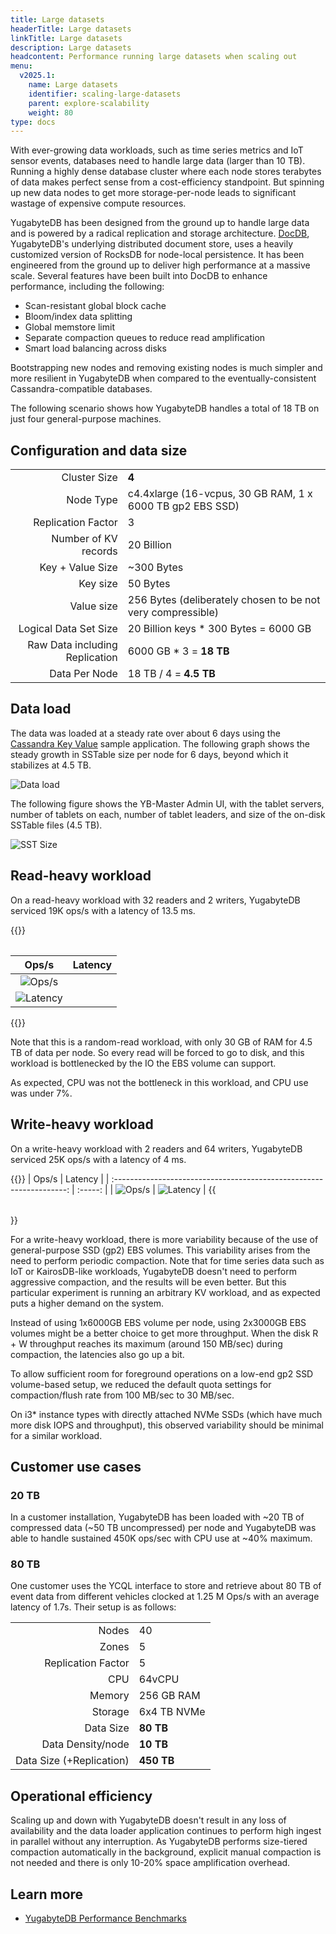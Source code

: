 ```yaml
---
title: Large datasets
headerTitle: Large datasets
linkTitle: Large datasets
description: Large datasets
headcontent: Performance running large datasets when scaling out
menu:
  v2025.1:
    name: Large datasets
    identifier: scaling-large-datasets
    parent: explore-scalability
    weight: 80
type: docs
---
```


With ever-growing data workloads, such as time series metrics and IoT sensor events, databases need to handle large data (larger than 10 TB). Running a highly dense database cluster where each node stores terabytes of data makes perfect sense from a cost-efficiency standpoint. But spinning up new data nodes to get more storage-per-node leads to significant wastage of expensive compute resources.

YugabyteDB has been designed from the ground up to handle large data and is powered by a radical replication and storage architecture. [DocDB](../../../architecture/docdb/), YugabyteDB's underlying distributed document store, uses a heavily customized version of RocksDB for node-local persistence. It has been engineered from the ground up to deliver high performance at a massive scale. Several features have been built into DocDB to enhance performance, including the following:

- Scan-resistant global block cache
- Bloom/index data splitting
- Global memstore limit
- Separate compaction queues to reduce read amplification
- Smart load balancing across disks

Bootstrapping new nodes and removing existing nodes is much simpler and more resilient in YugabyteDB when compared to the eventually-consistent Cassandra-compatible databases.

The following scenario shows how YugabyteDB handles a total of 18 TB on just four general-purpose machines.

## Configuration and data size

|                                |                                                             |
| -----------------------------: | ----------------------------------------------------------- |
| Cluster Size                   | **4**                                                       |
| Node Type                      | c4.4xlarge (16-vcpus, 30 GB RAM, 1 x 6000 TB gp2 EBS SSD)   |
| Replication Factor             | 3                                                           |
| Number of KV records           | 20 Billion                                                  |
| Key + Value Size               | ~300 Bytes                                                  |
| Key size                       | 50 Bytes                                                    |
| Value size                     | 256 Bytes (deliberately chosen to be not very compressible) |
| Logical Data Set Size          | 20 Billion keys * 300 Bytes = 6000 GB                       |
| Raw Data including Replication | 6000 GB * 3 = **18 TB**                                     |
| Data Per Node                  | 18 TB / 4 = **4.5 TB**                                       |

## Data load

The data was loaded at a steady rate over about 6 days using the [Cassandra Key Value](../../../benchmark/key-value-workload-ycql/) sample application. The following graph shows the steady growth in SSTable size per node for 6 days, beyond which it stabilizes at 4.5 TB.

![Data load](https://www.yugabyte.com/wp-content/uploads/2018/08/Picture1-1.png)

The following figure shows the YB-Master Admin UI, with the tablet servers, number of tablets on each, number of tablet leaders, and size of the on-disk SSTable files (4.5 TB).

![SST Size](https://www.yugabyte.com/wp-content/uploads/2018/08/Picture2-1.png)

## Read-heavy workload

On a read-heavy workload with 32 readers and 2 writers, YugabyteDB serviced 19K ops/s with a latency of 13.5 ms.

{{<table>}}

|                                     Ops/s                            | Latency |
| :------------------------------------------------------------------: | :-----: |
| ![Ops/s](https://www.yugabyte.com/wp-content/uploads/2018/08/Picture3-1.png)
| ![Latency](https://www.yugabyte.com/wp-content/uploads/2018/08/Picture4-1.png) |

{{</table>}}

Note that this is a random-read workload, with only 30 GB of RAM for 4.5 TB of data per node. So every read will be forced to go to disk, and this workload is bottlenecked by the IO the EBS volume can support.

As expected, CPU was not the bottleneck in this workload, and CPU use was under 7%.

## Write-heavy workload

On a write-heavy workload with 2 readers and 64 writers, YugabyteDB serviced 25K ops/s with a latency of 4 ms.

{{<table>}}
|                                     Ops/s                            | Latency |
| :------------------------------------------------------------------: | :-----: |
| ![Ops/s](https://www.yugabyte.com/wp-content/uploads/2018/08/Picture11.png)
| ![Latency](https://www.yugabyte.com/wp-content/uploads/2018/08/Picture12.png) |
{{</table>}}

For a write-heavy workload, there is more variability because of the use of general-purpose SSD (gp2) EBS volumes. This variability arises from the need to perform periodic compaction. Note that for time series data such as IoT or KairosDB-like workloads, YugabyteDB doesn't need to perform aggressive compaction, and the results will be even better. But this particular experiment is running an arbitrary KV workload, and as expected puts a higher demand on the system.

Instead of using 1x6000GB EBS volume per node, using 2x3000GB EBS volumes might be a better choice to get more throughput. When the disk R + W throughput reaches its maximum (around 150 MB/sec) during compaction, the latencies also go up a bit.

To allow sufficient room for foreground operations on a low-end gp2 SSD volume-based setup, we reduced the default quota settings for compaction/flush rate from 100 MB/sec to 30 MB/sec.

On i3* instance types with directly attached NVMe SSDs (which have much more disk IOPS and throughput), this observed variability should be minimal for a similar workload.

## Customer use cases

### 20 TB

In a customer installation, YugabyteDB has been loaded with ~20 TB of compressed data (~50 TB uncompressed) per node and YugabyteDB was able to handle sustained 450K ops/sec with CPU use at ~40% maximum.

### 80 TB

One customer uses the YCQL interface to store and retrieve about 80 TB of event data from different vehicles clocked at 1.25 M Ops/s with an average latency of 1.7s. Their setup is as follows:

|                          |             |
| -----------------------: | :---------- |
|                    Nodes | 40          |
|                    Zones | 5           |
|       Replication Factor | 5           |
|                      CPU | 64vCPU      |
|                   Memory | 256 GB RAM   |
|                  Storage | 6x4 TB NVMe |
|                Data Size | **80 TB**   |
|        Data Density/node | **10 TB**   |
| Data Size (+Replication) | **450 TB**   |

## Operational efficiency

Scaling up and down with YugabyteDB doesn't result in any loss of availability and the data loader application continues to perform high ingest in parallel without any interruption. As YugabyteDB performs size-tiered compaction automatically in the background, explicit manual compaction is not needed and there is only 10-20% space amplification overhead.

## Learn more

- [YugabyteDB Performance Benchmarks](../../../benchmark/)
